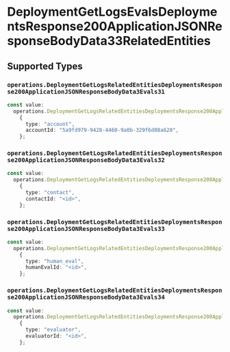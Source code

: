 # DeploymentGetLogsEvalsDeploymentsResponse200ApplicationJSONResponseBodyData33RelatedEntities


## Supported Types

### `operations.DeploymentGetLogsRelatedEntitiesDeploymentsResponse200ApplicationJSONResponseBodyData3Evals31`

```typescript
const value:
  operations.DeploymentGetLogsRelatedEntitiesDeploymentsResponse200ApplicationJSONResponseBodyData3Evals31 =
    {
      type: "account",
      accountId: "5a9fd979-9428-4460-9a0b-329f6d08a620",
    };
```

### `operations.DeploymentGetLogsRelatedEntitiesDeploymentsResponse200ApplicationJSONResponseBodyData3Evals32`

```typescript
const value:
  operations.DeploymentGetLogsRelatedEntitiesDeploymentsResponse200ApplicationJSONResponseBodyData3Evals32 =
    {
      type: "contact",
      contactId: "<id>",
    };
```

### `operations.DeploymentGetLogsRelatedEntitiesDeploymentsResponse200ApplicationJSONResponseBodyData3Evals33`

```typescript
const value:
  operations.DeploymentGetLogsRelatedEntitiesDeploymentsResponse200ApplicationJSONResponseBodyData3Evals33 =
    {
      type: "human_eval",
      humanEvalId: "<id>",
    };
```

### `operations.DeploymentGetLogsRelatedEntitiesDeploymentsResponse200ApplicationJSONResponseBodyData3Evals34`

```typescript
const value:
  operations.DeploymentGetLogsRelatedEntitiesDeploymentsResponse200ApplicationJSONResponseBodyData3Evals34 =
    {
      type: "evaluator",
      evaluatorId: "<id>",
    };
```

